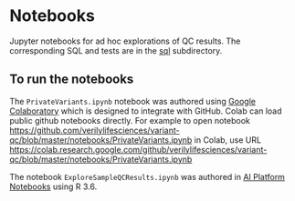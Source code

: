 # Notebooks

Jupyter notebooks for ad hoc explorations of QC results. The corresponding SQL and tests are in the [sql](../sql) subdirectory.

## To run the notebooks

The `PrivateVariants.ipynb` notebook was authored using [Google Colaboratory](http://colab.research.google.com) which is designed to integrate with GitHub. Colab can load public github notebooks directly. For example to open notebook https://github.com/verilylifesciences/variant-qc/blob/master/notebooks/PrivateVariants.ipynb in Colab, use URL https://colab.research.google.com/github/verilylifesciences/variant-qc/blob/master/notebooks/PrivateVariants.ipynb

The notebook `ExploreSampleQCResults.ipynb` was authored in [AI Platform Notebooks](https://cloud.google.com/ai-platform-notebooks/) using R 3.6.
